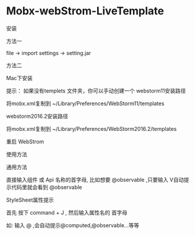# Mobx-webStrom-LiveTemplate
安装

方法一

file -> import settings -> setting.jar

方法二

Mac下安装

提示： 如果没有templets 文件夹，你可以手动创建一个
webstorm11安装路径

将mobx.xml复制到 ~/Library/Preferences/WebStorm11/templates

webstorm2016.2安装路径

将mobx.xml复制到 ~/Library/Preferences/WebStorm2016.2/templates

重启 WebStrom

使用方法

通用方法

直接输入组件 或 Api 名称的首字母, 比如想要 @observable ,只要输入 V自动提示代码里就会看到 @observable

StyleSheet属性提示

首先 按下 command + J , 然后输入属性名的 首字母

如: 输入 @ ,会自动提示@computed,@observable...等等
